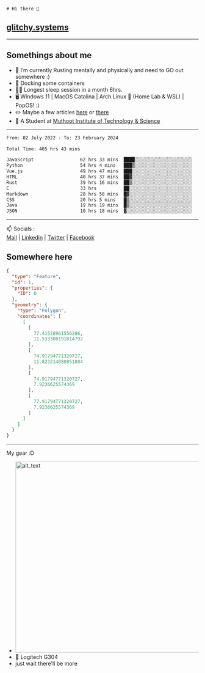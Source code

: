 ```
# Hi there 👋
```
## [glitchy.systems](https://glitchy.systems)
---

## Somethings about me



- 🌱 I’m currently Rusting mentally and physically and need to GO out somewhere :)
- 🐋 Docking some containers
- 😶‍🌫️ Longest sleep session in a month 6hrs.
- 🖥️ Windows 11 | MacOS Catalina | Arch Linux 🦩 (Home Lab & WSL) | PopOS! :)
- ✏️ Maybe a few articles [here](https://medium.com/@advaithnarayanan8) or [there](https://medium.com/@advaithnarayanan8)
- 📑 A Student at [Muthoot Institute of Technology & Science](https://mgmits.ac.in/)



---

<!--START_SECTION:waka-->

```txt
From: 02 July 2022 - To: 23 February 2024

Total Time: 405 hrs 43 mins

JavaScript                 62 hrs 33 mins  ████░░░░░░░░░░░░░░░░░░░░░   15.42 %
Python                     54 hrs 4 mins   ███▒░░░░░░░░░░░░░░░░░░░░░   13.33 %
Vue.js                     49 hrs 47 mins  ███░░░░░░░░░░░░░░░░░░░░░░   12.27 %
HTML                       40 hrs 37 mins  ██▓░░░░░░░░░░░░░░░░░░░░░░   10.01 %
Rust                       39 hrs 16 mins  ██▒░░░░░░░░░░░░░░░░░░░░░░   09.68 %
C                          33 hrs          ██░░░░░░░░░░░░░░░░░░░░░░░   08.14 %
Markdown                   28 hrs 58 mins  █▓░░░░░░░░░░░░░░░░░░░░░░░   07.14 %
CSS                        20 hrs 5 mins   █▒░░░░░░░░░░░░░░░░░░░░░░░   04.95 %
Java                       19 hrs 19 mins  █▒░░░░░░░░░░░░░░░░░░░░░░░   04.76 %
JSON                       10 hrs 18 mins  ▓░░░░░░░░░░░░░░░░░░░░░░░░   02.54 %
```

<!--END_SECTION:waka-->

---

📫 Socials :<br>
[Mail](mailto:advaithnarayanan8@gmail.com) | [Linkedin](https://www.linkedin.com/in/advaith-narayanan-a72152214/) | [Twitter](https://twitter.com/advaithnarayan) | [Facebook](https://screenmessage.com/qinq)

## Somewhere here

```geojson
{
  "type": "Feature",
  "id": 1,
  "properties": {
    "ID": 0
  },
  "geometry": {
    "type": "Polygon",
    "coordinates": [
      [
        [
          77.41528961556286,
          11.533300191814792
        ],
        [
          74.91794771320727,
          11.823214080851884
        ],
        [
          74.91794771320727,
          7.9236625574369
        ],
        [
          77.91794771320727,
          7.9236625574369
        ]
      ]
    ]
  }
}
```


--- 
My gear :D

- [<img alt="alt_text" width="500px" src="https://valid.x86.fr/cache/banner/xv24bv-6.png" />](https://valid.x86.fr/xv24bv)
- 🐁 Logitech G304
- just wait there'll be more

